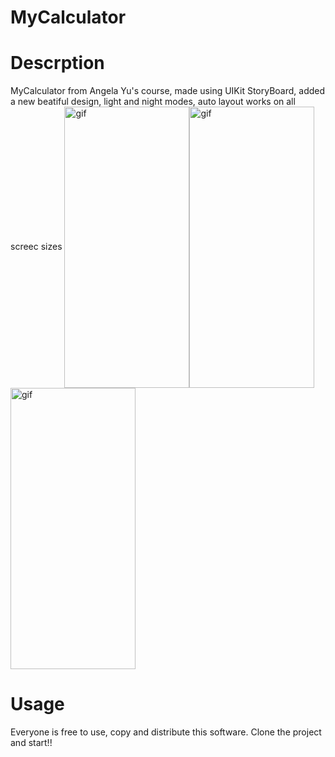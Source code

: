 
# MyCalculator

<h1>Descrption</h1>
MyCalculator from Angela Yu's course, made using UIKit StoryBoard, added a new beatiful design, light and night modes, auto layout works on all screec sizes <img align="center" alt="gif" src="https://user-images.githubusercontent.com/22303129/180593047-61346673-dc2a-4e2d-b7db-ea431d786a64.png" width="200" height="450" data-animated-image="" style="max-width: 100%;"><img align="center" alt="gif" src="https://user-images.githubusercontent.com/22303129/180593066-4b4d1819-a8c3-4b9c-bc81-b8d7c4e696c6.png" width="200" height="450" data-animated-image="" style="max-width: 100%;"><img align="center" alt="gif" src="https://user-images.githubusercontent.com/22303129/180593176-572abbb1-bffa-4821-93ab-1993f7c217b8.gif" width="200" height="450" data-animated-image="" style="max-width: 100%;"> 

<h1>Usage</h1>
Everyone is free to use, copy and distribute this software. Clone the project and start!!

